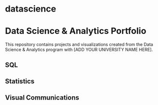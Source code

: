 # datascience

# Data Science & Analytics Portfolio
This repository contains projects and visualizations created from the Data Science & Analytics program with [ADD YOUR UNIVERSITY NAME HERE].

## SQL

## Statistics

## Visual Communications
